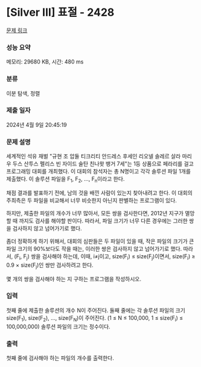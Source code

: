 # [Silver III] 표절 - 2428 

[문제 링크](https://www.acmicpc.net/problem/2428) 

### 성능 요약

메모리: 29680 KB, 시간: 480 ms

### 분류

이분 탐색, 정렬

### 제출 일자

2024년 4월 9일 20:45:19

### 문제 설명

<p>세계적인 석유 재벌 "규현 조 압둘 티크리티 안드레스 후세인 리오넬 솔레르 살라 마리우 두스 산투스 펠리스 빈 자이드 술탄 친나왓 뱅거 7세"는 1등 상품으로 페라리를 걸고 프로그래밍 대회를 개최했다. 이 대회의 참석자는 총 N명이고 각각 솔루션 파일 1개를 제출했다. 이 솔루션 파일을 F<sub>1</sub>, F<sub>2</sub>, ..., F<sub>n</sub>이라고 한다.</p>

<p>채점 결과를 발표하기 전에, 남의 것을 배낀 사람이 있는지 찾아내려고 한다. 이 대회의 주최측은 두 파일을 비교해서 너무 비슷한지 아닌지 판별하는 프로그램이 있다.</p>

<p>하지만, 제출한 파일의 개수가 너무 많아서, 모든 쌍을 검사한다면, 2012년 지구가 멸망할 때 까지도 검사를 해야할 판이다. 따라서, 파일 크기가 너무 다른 경우에는 그러한 쌍을 검사하지 않고 넘어가기로 했다.</p>

<p>좀더 정확하게 하기 위해서, 대회의 심판들은 두 파일이 있을 때, 작은 파일의 크기가 큰 파일 크기의 90%보다도 작을 때는, 이러한 쌍은 검사하지 않고 넘어가기로 했다. 따라서, (F<sub>i</sub>, F<sub>j</sub>) 쌍을 검사해야 하는데, 이때, i≠j이고, size(F<sub>i</sub>) ≤ size(F<sub>j</sub>)이면서, size(F<sub>i</sub>) ≥ 0.9 × size(F<sub>j</sub>)인 쌍만 검사하려고 한다.</p>

<p>몇 개의 쌍을 검사해야 하는 지 구하는 프로그램을 작성하시오.</p>

### 입력 

 <p>첫째 줄에 제출한 솔루션의 개수 N이 주어진다. 둘째 줄에는 각 솔루션 파일의 크기 size(F<sub>1</sub>), size(F<sub>2</sub>), ..., size(F<sub>N</sub>)이 주어진다. (1 ≤ N ≤ 100,000, 1 ≤ size(F<sub>i</sub>) ≤ 100,000,000) 솔루션 파일의 크기는 정수이다.</p>

### 출력 

 <p>첫째 줄에 검사해야 하는 파일의 개수를 출력한다.</p>

